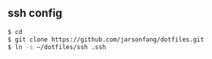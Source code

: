 ## ssh config

```bash
$ cd
$ git clone https://github.com/jarsonfang/dotfiles.git
$ ln -s ~/dotfiles/ssh .ssh
```
